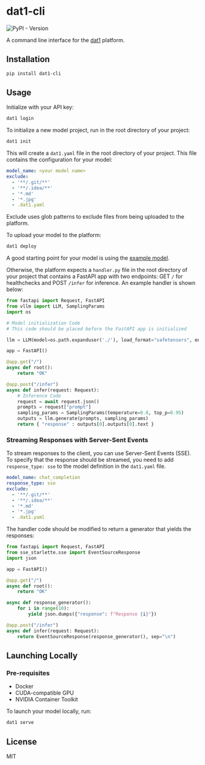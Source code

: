 # dat1-cli

![PyPI - Version](https://img.shields.io/pypi/v/dat1-cli)

A command line interface for the [dat1](dat1.co) platform.

## Installation

```bash
pip install dat1-cli
```


## Usage

Initialize with your API key:

```bash
dat1 login
```

To initialize a new model project, run in the root directory of your project:

```bash
dat1 init
```

This will create a `dat1.yaml` file in the root directory of your project. This file contains the configuration for your model:

```yaml
model_name: <your model name>
exclude:
  - '**/.git/**'
  - '**/.idea/**'
  - '*.md'
  - '*.jpg'
  - .dat1.yaml
```

Exclude uses glob patterns to exclude files from being uploaded to the platform. 


To upload your model to the platform:

```bash
dat1 deploy
```

A good starting point for your model is using the [example model](https://github.com/dat1-co/dat1-docker/tree/main/example).

Otherwise, the platform expects a `handler.py` file in the root directory of your project that contains a FastAPI app with two endpoints: GET `/` for healthchecks and POST `/infer` for inference.
An example handler is shown below:

```python
from fastapi import Request, FastAPI
from vllm import LLM, SamplingParams
import os

# Model initialization Code
# This code should be placed before the FastAPI app is initialized

llm = LLM(model=os.path.expanduser('./'), load_format="safetensors", enforce_eager=True)

app = FastAPI()

@app.get("/")
async def root():
    return "OK"

@app.post("/infer")
async def infer(request: Request):
    # Inference Code
    request = await request.json()
    prompts = request["prompt"]
    sampling_params = SamplingParams(temperature=0.8, top_p=0.95)
    outputs = llm.generate(prompts, sampling_params)
    return { "response" : outputs[0].outputs[0].text }
```

### Streaming Responses with Server-Sent Events

To stream responses to the client, you can use Server-Sent Events (SSE).
To specify that the response should be streamed, you need to add `response_type: sse` to the model definition in the `dat1.yaml` file.

```yaml
model_name: chat_completion
response_type: sse
exclude:
  - '**/.git/**'
  - '**/.idea/**'
  - '*.md'
  - '*.jpg'
  - .dat1.yaml
```

The handler code should be modified to return a generator that yields the responses:

```python
from fastapi import Request, FastAPI
from sse_starlette.sse import EventSourceResponse
import json

app = FastAPI()

@app.get("/")
async def root():
    return "OK"

async def response_generator():
    for i in range(10):
        yield json.dumps({"response": f"Response {i}"})    

@app.post("/infer")
async def infer(request: Request):
    return EventSourceResponse(response_generator(), sep="\n")
```

## Launching Locally

### Pre-requisites

- Docker
- CUDA-compatible GPU 
- NVIDIA Container Toolkit

To launch your model locally, run:

```bash
dat1 serve
```

## License

MIT

